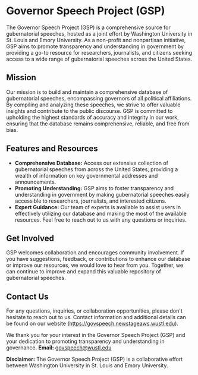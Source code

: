 # Governor Speech Project (GSP)

The Governor Speech Project (GSP) is a comprehensive source for gubernatorial speeches, hosted as a joint effort by Washington University in St. Louis and Emory University. As a non-profit and nonpartisan initiative, GSP aims to promote transparency and understanding in government by providing a go-to resource for researchers, journalists, and citizens seeking access to a wide range of gubernatorial speeches across the United States.

## Mission

Our mission is to build and maintain a comprehensive database of gubernatorial speeches, encompassing governors of all political affiliations. By compiling and analyzing these speeches, we strive to offer valuable insights and contribute to the public discourse. GSP is committed to upholding the highest standards of accuracy and integrity in our work, ensuring that the database remains comprehensive, reliable, and free from bias.

## Features and Resources

- **Comprehensive Database:** Access our extensive collection of gubernatorial speeches from across the United States, providing a wealth of information on key governmental addresses and announcements.
- **Promoting Understanding:** GSP aims to foster transparency and understanding in government by making gubernatorial speeches easily accessible to researchers, journalists, and interested citizens.
- **Expert Guidance:** Our team of experts is available to assist users in effectively utilizing our database and making the most of the available resources. Feel free to reach out to us with any questions or inquiries.

## Get Involved
GSP welcomes collaboration and encourages community involvement. If you have suggestions, feedback, or contributions to enhance our database or improve our resources, we would love to hear from you. Together, we can continue to improve and expand this valuable repository of gubernatorial speeches.

## Contact Us

For any questions, inquiries, or collaboration opportunities, please don't hesitate to reach out to us. Contact information and additional details can be found on our website (https://govspeech.newstageaws.wustl.edu).

We thank you for your interest in the Governor Speech Project (GSP) and your dedication to promoting transparency and understanding in governance.
**Email:** govspeech@wustl.edu

**Disclaimer:** The Governor Speech Project (GSP) is a collaborative effort between Washington University in St. Louis and Emory University.
